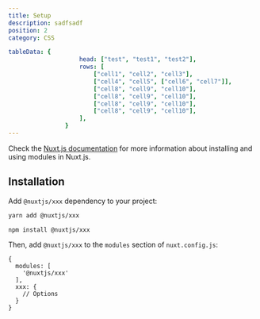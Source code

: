 ```yaml
---
title: Setup
description: sadfsadf
position: 2
category: CSS

tableData: {
					head: ["test", "test1", "test2"],
					rows: [
						["cell1", "cell2", "cell3"],
						["cell4", "cell5", ["cell6", "cell7"]],
						["cell8", "cell9", "cell10"],
						["cell8", "cell9", "cell10"],
						["cell8", "cell9", "cell10"],
						["cell8", "cell9", "cell10"],
					],
				}
---
```


Check the [Nuxt.js documentation](https://nuxtjs.org/guides/configuration-glossary/configuration-modules) for more information about installing and using modules in Nuxt.js.

## Installation

Add `@nuxtjs/xxx` dependency to your project:

<code-group>
  <code-block label="Yarn" active>

```bash
yarn add @nuxtjs/xxx
```

  </code-block>
  <code-block label="NPM">

```bash
npm install @nuxtjs/xxx
```

  </code-block>
</code-group>

Then, add `@nuxtjs/xxx` to the `modules` section of `nuxt.config.js`:

```js[nuxt.config.js]
{
  modules: [
    '@nuxtjs/xxx'
  ],
  xxx: {
    // Options
  }
}
```

<c-table pn="tableData"></c-table>
